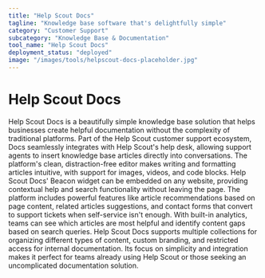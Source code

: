 ```yaml
---
title: "Help Scout Docs"
tagline: "Knowledge base software that's delightfully simple"
category: "Customer Support"
subcategory: "Knowledge Base & Documentation"
tool_name: "Help Scout Docs"
deployment_status: "deployed"
image: "/images/tools/helpscout-docs-placeholder.jpg"
---
```


# Help Scout Docs

Help Scout Docs is a beautifully simple knowledge base solution that helps businesses create helpful documentation without the complexity of traditional platforms. Part of the Help Scout customer support ecosystem, Docs seamlessly integrates with Help Scout's help desk, allowing support agents to insert knowledge base articles directly into conversations. The platform's clean, distraction-free editor makes writing and formatting articles intuitive, with support for images, videos, and code blocks. Help Scout Docs' Beacon widget can be embedded on any website, providing contextual help and search functionality without leaving the page. The platform includes powerful features like article recommendations based on page content, related articles suggestions, and contact forms that convert to support tickets when self-service isn't enough. With built-in analytics, teams can see which articles are most helpful and identify content gaps based on search queries. Help Scout Docs supports multiple collections for organizing different types of content, custom branding, and restricted access for internal documentation. Its focus on simplicity and integration makes it perfect for teams already using Help Scout or those seeking an uncomplicated documentation solution.

